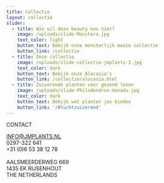 ```yaml
---
title: Collectie
layout: collectie
slider:
  - title: Wie wil deze beauty nou niet?
    image: /uploads/slide-Monstera.jpg
    text_color: light
    button_text: Bekijk onze monsterlijk mooie collectie
    button_link: /collectie
  - title: Onze collectie
    image: /uploads/slide-collectie-jmplants-2.jpg
    text_color: dark
    button_text: Bekijk onze Alocasia's
    button_link: /collectie/alocasia.html
  - title: Zuiverende planten voor gezond leven
    image: /uploads/slide-Philodendron-Xanadu.jpg
    text_color: dark
    button_text: Bekijk wat planten jou bieden
    button_link: '/#luchtzuiverend'
---
```



CONTACT

INFO@JMPLANTS.NL<br>0297-322 641<br>+31 (0)6 53 38 12 78<br><br>AALSMEERDERWEG 669<br>1435 EK RIJSENHOUT<br>THE NETHERLANDS